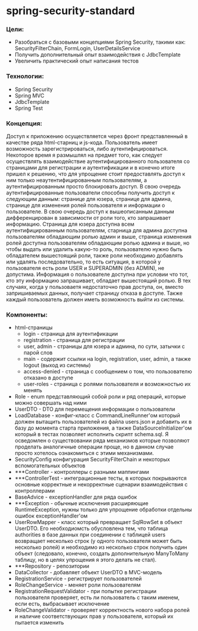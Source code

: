 # spring-security-standard

### Цели:
- Разобраться с базовыми концепциями Spring Security, такими как: SecurityFilterChain, FormLogin, UserDetailsService
- Получить дополнительный опыт взаимодействия с JdbcTemplate 
- Увеличить практический опыт написания тестов

### Технологии:
- Spring Security
- Spring MVC
- JdbcTemplate
- Spring Test

### Концепция:
Доступ к приложению осуществляется через фронт представленный в качестве ряда html-старниц и js-кода. 
Пользователь имеет возможность зарегистрироваться, либо аутентифицироваться. Некоторое время я размышлял на предмет
того, как следует осуществлять взаимодействие аутентифицированного пользователя со страницами для регистрации и аутентификации и 
в конечно итоге пришел к решению, что для упрощение стоит предоставлять доступ к ним только неаутентифицированным пользователям,
а аутентифицированным просто блокировать доступ. В свою очередь аутентифицированные пользователи способны получить доступ к следующим данным: странице 
для юзера, странице для админа, странице для изменения ролей пользователя и информации о пользователе. В свою очередь доступ к
вышеописанным данным дифференцирован в зависимости от роли того, кто запрашивает информацию. Страница для юзера доступна всем аутентифицированным пользователям,
старница для админа доступна пользователям обладающим ролью админ и выше, страница изменения ролей доступна пользователям 
обладающим ролью админа и выше, но чтобы выдать или удалить какую-то роль, пользователю нужно быть обладателем вышестоящий роли, также роли
необходимо добавлять или удалять последовательно, то есть ситуация, в которой у пользователя есть роли USER и SUPERADMIN (без ADMIN), не допустима. 
Информация о пользователе доступна при условии что тот, кто эту информацию запрашивает, обладает вышестоящий ролью. В тех случаях, когда у пользоваетя
недостаточно прав доступа, он, вместо запришиваемых данных, получает страницу отказа в доступе. Также каждый пользователь должен иметь возможность выйти
из системы.

### Компоненты:
- html-страницы
  - login - страница для аутентификации
  - registration - страница для регистрации
  - user, admin - страницы для юзера и админа, по сути, затычки с парой слов 
  - main - содержит ссылки на login, registration, user, admin, а также logout (выход из системы) 
  - access-denied - страница с сообщением о том, что пользователю отказано в доступе
  - user-roles - страница с ролями пользователя и возможностью их менять
- Role - enum представляющий собой роли и ряд операций, которые можно совершать над ними 
- UserDTO - DTO для перемещения информации о пользователи 
- LoadDatabase - конфиг-класс с CommandLineRunner'ом который должен вытащить пользователей из файла
users.json и добавить их в базу до момента старта приложения, а также DataSourceInitializer'ом который 
в тестах позволяет исполнить скрипт schema.sql. Я осведомлен о существовании ряда механизмов которые позволяют 
проделать аналогичные операции проще, но в данном случае просто хотелось ознакомиться с этими механизмами.
- SecurityConfig конфигурация SecurityFilterChain и некоторых вспомогательных объектов
- ***Controller - контроллеры с разными маппингами
- ***ControllerTest - интеграционные тесты, в которых покрываются основные корректные и некорректные сценарии взаимодействия с контроллерами
- BaseAdvice - exceptionHandler для ряда ошибок
- ***Exception - обычные исключения расширяющие RuntimeException, нужны только для упрощение обработки отдельны ошибок exceptionHandler'ом
- UserRowMapper - класс который превращает SqlRowSet в объект UserDTO. Его необходиомсть 
обусловлена тем, что таблица authorities в базе данных при соединении с таблицей users возвращает несколько строк (у одного пользователя может 
быть несколько ролей) и необходимо из несколько строк получить один объект (следовало, конечно, создать дополнительную ManyToMany таблицу, 
но в целях упрощения я этого делать не стал).
- ***Repository - репозитории
- DataCollector - добавляет объект UserDTO в MVC-модель
- RegistrationService - регистрирует пользователей 
- RoleChangeService - меняет роли пользователям 
- RegistrationRequestValidator - при попытке регистрации пользователя проверяет, есть ли пользователь с таким именем, 
если есть, выбрасывает исключение
- RoleChangeValidator - проверяет корректность нового набора ролей и наличие соответствующих 
прав у пользователя, который их пытается изменить
